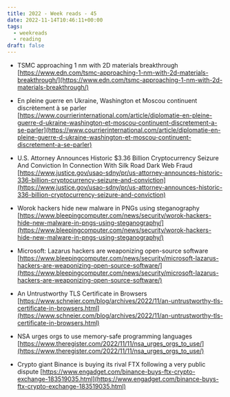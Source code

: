 ```yaml
---
title: 2022 - Week reads - 45
date: 2022-11-14T10:46:11+00:00
tags:
  - weekreads
  - reading
draft: false
---
```


- TSMC approaching 1 nm with 2D materials breakthrough
[https://www.edn.com/tsmc-approaching-1-nm-with-2d-materials-breakthrough/](https://www.edn.com/tsmc-approaching-1-nm-with-2d-materials-breakthrough/)

- En pleine guerre en Ukraine, Washington et Moscou continuent discrètement à se parler
[https://www.courrierinternational.com/article/diplomatie-en-pleine-guerre-d-ukraine-washington-et-moscou-continuent-discretement-a-se-parler](https://www.courrierinternational.com/article/diplomatie-en-pleine-guerre-d-ukraine-washington-et-moscou-continuent-discretement-a-se-parler)

- U.S. Attorney Announces Historic $3.36 Billion Cryptocurrency Seizure And Conviction In Connection With Silk Road Dark Web Fraud
[https://www.justice.gov/usao-sdny/pr/us-attorney-announces-historic-336-billion-cryptocurrency-seizure-and-conviction](https://www.justice.gov/usao-sdny/pr/us-attorney-announces-historic-336-billion-cryptocurrency-seizure-and-conviction)

- Worok hackers hide new malware in PNGs using steganography
[https://www.bleepingcomputer.com/news/security/worok-hackers-hide-new-malware-in-pngs-using-steganography/](https://www.bleepingcomputer.com/news/security/worok-hackers-hide-new-malware-in-pngs-using-steganography/)

- Microsoft: Lazarus hackers are weaponizing open-source software
[https://www.bleepingcomputer.com/news/security/microsoft-lazarus-hackers-are-weaponizing-open-source-software/](https://www.bleepingcomputer.com/news/security/microsoft-lazarus-hackers-are-weaponizing-open-source-software/)

- An Untrustworthy TLS Certificate in Browsers
[https://www.schneier.com/blog/archives/2022/11/an-untrustworthy-tls-certificate-in-browsers.html](https://www.schneier.com/blog/archives/2022/11/an-untrustworthy-tls-certificate-in-browsers.html)

- NSA urges orgs to use memory-safe programming languages
[https://www.theregister.com/2022/11/11/nsa_urges_orgs_to_use/](https://www.theregister.com/2022/11/11/nsa_urges_orgs_to_use/)

- Crypto giant Binance is buying its rival FTX following a very public dispute
[https://www.engadget.com/binance-buys-ftx-crypto-exchange-183519035.html](https://www.engadget.com/binance-buys-ftx-crypto-exchange-183519035.html)
